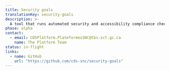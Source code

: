 ```yaml
---
title: Security goals
translationKey: security-goals
description: >-
  A tool that runs automated security and accessibility compliance checks at every deployment for Kubernetes based applications.
phase: alpha
contact:
  - email: CDSPlatform.PlateformesSNC@tbs-sct.gc.ca
    name: The Platform Team
status: in-flight
links:
  - name: GitHub
    url: "https://github.com/cds-snc/security-goals"
---
```

